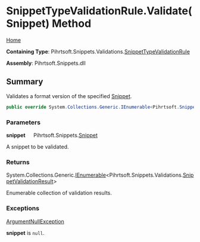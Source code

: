 # SnippetTypeValidationRule\.Validate\(Snippet\) Method

[Home](../../../../../README.md)

**Containing Type**: Pihrtsoft\.Snippets\.Validations\.[SnippetTypeValidationRule](../README.md)

**Assembly**: Pihrtsoft\.Snippets\.dll

## Summary

Validates a format version of the specified [Snippet](../../../Snippet/README.md)\.

```csharp
public override System.Collections.Generic.IEnumerable<Pihrtsoft.Snippets.Validations.SnippetValidationResult> Validate(Pihrtsoft.Snippets.Snippet snippet)
```

### Parameters

**snippet** &emsp; Pihrtsoft\.Snippets\.[Snippet](../../../Snippet/README.md)

A snippet to be validated\.

### Returns

System\.Collections\.Generic\.[IEnumerable](https://docs.microsoft.com/en-us/dotnet/api/system.collections.generic.ienumerable-1)\<Pihrtsoft\.Snippets\.Validations\.[SnippetValidationResult](../../SnippetValidationResult/README.md)>

Enumerable collection of validation results\.

### Exceptions

[ArgumentNullException](https://docs.microsoft.com/en-us/dotnet/api/system.argumentnullexception)

**snippet** is `null`\.

